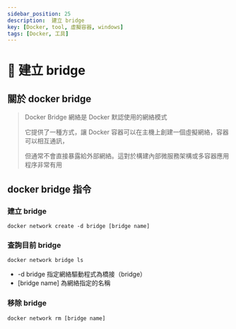 ```yaml
---
sidebar_position: 25
description:  建立 bridge
key: [Docker, tool, 虛擬容器, windows]
tags: [Docker, 工具]
---
```


# 🐳 建立 bridge

## 關於 docker bridge

> Docker Bridge 網絡是 Docker 默認使用的網絡模式
>
> 它提供了一種方式，讓 Docker 容器可以在主機上創建一個虛擬網絡，容器可以相互通訊，
>
> 但通常不會直接暴露給外部網絡。這對於構建內部微服務架構或多容器應用程序非常有用

## docker bridge 指令

### 建立 bridge

```shell
docker network create -d bridge [bridge name]
```

### 查詢目前 bridge

```shell
docker network bridge ls
```

- -d bridge 指定網絡驅動程式為橋接（bridge）
- [bridge name] 為網絡指定的名稱

### 移除 bridge

```shell
docker network rm [bridge name]
```
